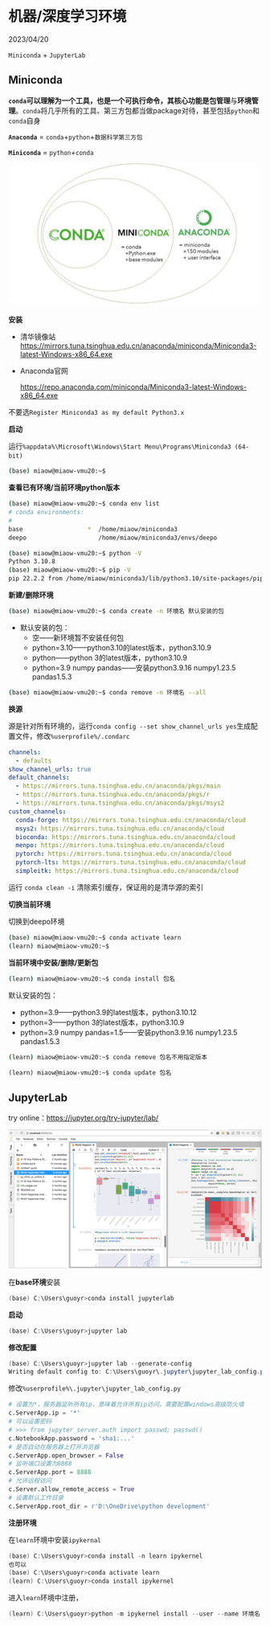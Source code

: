 # 机器/深度学习环境

2023/04/20

`Miniconda` + `JupyterLab`

## Miniconda

**`conda`**可以理解为一个工具，也是一个可执行命令，其核心功能是**包管理**与**环境管理**。`conda`将几乎所有的工具、第三方包都当做package对待，甚至包括`python`和`conda`自身

**`Anaconda`** = `conda`+`python`+`数据科学第三方包`

**`Miniconda`** = `python`+`conda`

![conda](deploy.assets/conda.jpg)

**安装**

- 清华镜像站
  https://mirrors.tuna.tsinghua.edu.cn/anaconda/miniconda/Miniconda3-latest-Windows-x86_64.exe
  
- Anaconda官网

  https://repo.anaconda.com/miniconda/Miniconda3-latest-Windows-x86_64.exe

不要选`Register Miniconda3 as my default Python3.x`

**启动**

运行`%appdata%\Microsoft\Windows\Start Menu\Programs\Miniconda3 (64-bit)`

```bash
(base) miaow@miaow-vmu20:~$
```

**查看已有环境/当前环境python版本**

```bash
(base) miaow@miaow-vmu20:~$ conda env list
# conda environments:
#
base                  *  /home/miaow/miniconda3
deepo                    /home/miaow/miniconda3/envs/deepo
```

```bash
(base) miaow@miaow-vmu20:~$ python -V
Python 3.10.8
(base) miaow@miaow-vmu20:~$ pip -V
pip 22.2.2 from /home/miaow/miniconda3/lib/python3.10/site-packages/pip (python 3.10)
```

**新建/删除环境**

```bash
(base) miaow@miaow-vmu20:~$ conda create -n 环境名 默认安装的包
```

- 默认安装的包：
  - 空——新环境暂不安装任何包
  - python=3.10——python3.10的latest版本，python3.10.9
  - python——python 3的latest版本，python3.10.9
  - python=3.9 numpy pandas——安装python3.9.16 numpy1.23.5 pandas1.5.3

```bash
(base) miaow@miaow-vmu20:~$ conda remove -n 环境名 --all
```

**换源**

源是针对所有环境的，运行`conda config --set show_channel_urls yes`生成配置文件，修改`%userprofile%/.condarc`

```yaml
channels:
  - defaults
show_channel_urls: true
default_channels:
  - https://mirrors.tuna.tsinghua.edu.cn/anaconda/pkgs/main
  - https://mirrors.tuna.tsinghua.edu.cn/anaconda/pkgs/r
  - https://mirrors.tuna.tsinghua.edu.cn/anaconda/pkgs/msys2
custom_channels:
  conda-forge: https://mirrors.tuna.tsinghua.edu.cn/anaconda/cloud
  msys2: https://mirrors.tuna.tsinghua.edu.cn/anaconda/cloud
  bioconda: https://mirrors.tuna.tsinghua.edu.cn/anaconda/cloud
  menpo: https://mirrors.tuna.tsinghua.edu.cn/anaconda/cloud
  pytorch: https://mirrors.tuna.tsinghua.edu.cn/anaconda/cloud
  pytorch-lts: https://mirrors.tuna.tsinghua.edu.cn/anaconda/cloud
  simpleitk: https://mirrors.tuna.tsinghua.edu.cn/anaconda/cloud
```

运行 `conda clean -i` 清除索引缓存，保证用的是清华源的索引

**切换当前环境**

切换到deepo环境

```bash
(base) miaow@miaow-vmu20:~$ conda activate learn
(learn) miaow@miaow-vmu20:~$
```

**当前环境中安装/删除/更新包**

```bash
(learn) miaow@miaow-vmu20:~$ conda install 包名
```
默认安装的包：

- python=3.9——python3.9的latest版本，python3.10.12
- python=3——python 3的latest版本，python3.10.9
- python=3.9 numpy pandas=1.5——安装python3.9.16 numpy1.23.5 pandas1.5.3

```bash
(learn) miaow@miaow-vmu20:~$ conda remove 包名不用指定版本
```

```bas
(learn) miaow@miaow-vmu20:~$ conda update 包名
```

## JupyterLab

try online：https://jupyter.org/try-jupyter/lab/

![img](deploy.assets/jupyterlab.png)

在**base环境**安装

```powershell
(base) C:\Users\guoyr>conda install jupyterlab
```

**启动**

```powershell
(base) C:\Users\guoyr>jupyter lab
```

**修改配置**

```powershell
(base) C:\Users\guoyr>jupyter lab --generate-config
Writing default config to: C:\Users\guoyr\.jupyter\jupyter_lab_config.py
```

修改`%userprofile%\.jupyter\jupyter_lab_config.py`

```python
# 设置为*，服务器监听所有ip，意味着允许所有ip访问，需要配置windows高级防火墙
c.ServerApp.ip = '*'
# 可以设置密码
# >>> from jupyter_server.auth import passwd; passwd()
c.NotebookApp.password = 'sha1:...'
# 是否自动在服务器上打开浏览器
c.ServerApp.open_browser = False
# 监听端口设置为8888
c.ServerApp.port = 8888
# 允许远程访问
c.Server.allow_remote_access = True
# 设置默认工作目录
c.ServerApp.root_dir = r'D:\OneDrive\python development'
```

**注册环境**

在`learn`环境中安装`ipykernal`

```powershell
(base) C:\Users\guoyr>conda install -n learn ipykernel
也可以
(base) C:\Users\guoyr>conda activate learn
(learn) C:\Users\guoyr>conda install ipykernel
```

进入`learn`环境中注册，

```powershell
(learn) C:\Users\guoyr>python -m ipykernel install --user --name 环境名 --display-name "显示的名字"
```

